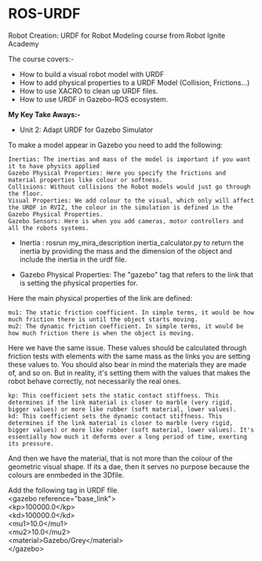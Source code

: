 # ROS-URDF
Robot Creation: URDF for Robot Modeling course from Robot Ignite Academy

The course covers:- 
- How to build a visual robot model with URDF
- How to add physical properties to a URDF Model (Collision, Frictions…)
- How to use XACRO to clean up URDF files.
- How to use URDF in Gazebo-ROS ecosystem.


**My Key Take Aways:-**

- Unit 2: Adapt URDF for Gazebo Simulator

To make a model appear in Gazebo you need to add the following:

    Inertias: The inertias and mass of the model is important if you want it to have physics applied
    Gazebo Physical Properties: Here you specify the frictions and material properties like colour or softness.
    Collisions: Without collisions the Robot models would just go through the floor.
    Visual Properties: We add colour to the visual, which only will affect the URDF in RVIZ, the colour in the simulation is defined in the Gazebo Physical Properties.
    Gazebo Sensors: Here is when you add cameras, motor controllers and all the robots systems.

- Inertia : rosrun my_mira_description inertia_calculator.py to return the inertia by providing the mass and the dimension of the object and include the inertia in the urdf file. 


- Gazebo Physical Properties:
The "gazebo" tag that refers to the link that is setting the physical properties for.

Here the main physical properties of the link are defined:

    mu1: The static friction coefficient. In simple terms, it would be how much friction there is until the object starts moving.
    mu2: The dynamic friction coefficient. In simple terms, it would be how much friction there is when the object is moving.

Here we have the same issue. These values should be calculated through friction tests with elements with the same mass as the links you are setting these values to. You should also bear in mind the materials they are made of, and so on. But in reality, it's setting them with the values that makes the robot behave correctly, not necessarily the real ones.

    kp: This coefficient sets the static contact stiffness. This determines if the link material is closer to marble (very rigid, bigger values) or more like rubber (soft material, lower values).
    kd: This coefficient sets the dynamic contact stiffness. This determines if the link material is closer to marble (very rigid, bigger values) or more like rubber (soft material, lower values). It's essentially how much it deforms over a long period of time, exerting its pressure.

And then we have the material, that is not more than the colour of the geometric visual shape. If its a dae, then it serves no purpose because the colours are enmbeded in the 3Dfile.

Add the following tag in URDF file.  
\<gazebo reference="base_link"\>  
   \<kp\>100000.0\</kp\>  
    \<kd\>100000.0\</kd\>  
    \<mu1\>10.0\</mu1\>  
    \<mu2\>10.0\</mu2\>  
    \<material\>Gazebo\/Grey\</material\>  
\</gazebo\>

